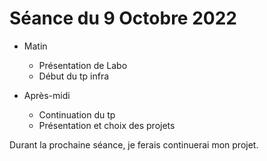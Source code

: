 # Séance du 9 Octobre 2022
- Matin
  - Présentation de Labo 
  - Début du tp infra

- Après-midi
  - Continuation du tp
  - Présentation et choix des projets

Durant la prochaine séance, je ferais continuerai mon projet.
